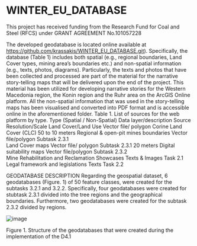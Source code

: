 # WINTER_EU_DATABASE
This project has received funding from the Research Fund for Coal and Steel (RFCS) under GRANT AGREEMENT No.101057228  

The developed geodatabase is located online available at https://github.com/krassakis/WINTER_EU_DATABASE.git). Specifically, the database (Table 1) includes both spatial (e.g., regional boundaries, Land Cover types, mining area’s boundaries etc.) and non-spatial information (e.g., texts, photos, diagrams). Particularly, the texts and photos that have been collected and processed are part of the material for the narrative story-telling maps that will be delivered upon the end of the project. This material has been utilized for developing narrative stories for the Western Macedonia region, the Konin region and the Ruhr area on the ArcGIS Online platform. All the non-spatial information that was used in the story-telling maps has been visualised and converted into PDF format and is accessible online in the aforementioned folder.
Table 1. List of sources for the web platform by type.
Type (Spatial / Non-Spatial)	Data layer/description	Source	Resolution/Scale
Land Cover/Land Use	Vector file/ polygon	Corine Land Cover (CLC)	50 to 10 meters
Regional & open-pit mines boundaries	Vector file/polygon	Subtask 2.3.1	
Land Cover maps	Vector file/ polygon	Subtask 2.3.1	20 meters
Digital suitability maps	Vector file/polygon	Subtask 2.3.2	
Mine Rehabilitation and Reclamation Showcases	Texts & Images	Task 2.1	
Legal framework and legislations	Texts	Task 2.2	



GEODATABASE DESCRIPTION 
Regarding the geospatial dataset, 6 geodatabases (Figure. 1) of 50 feature classes, were created for the subtasks 3.2.1 and 3.2.2. Specifically, four geodatabases were created for stubtask 2.3.1 divided into the tree regions and the geographical boundaries. Furthermore, two geodatabases were created for the subtask 2.3.2 divided by regions.

![image](https://github.com/krassakis/WINTER_EU_DATABASE/assets/26834995/43ddca78-c01c-4579-a1a2-a6674a80d4ca)


 
Figure 1. Structure of the geodatabases that were created during the implementation of the D4.1

